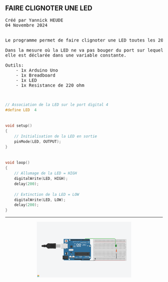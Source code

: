 ## FAIRE CLIGNOTER UNE LED

<pre>
Créé par Yannick HEUDE
04 Novembre 2024


Le programme permet de faire clignoter une LED toutes les 200 millisecondes (0.2 secondes).

Dans la mesure où la LED ne va pas bouger du port sur lequel elle est connectée,
elle est déclarée dans une variable constante.

Outils:
    - 1x Arduino Uno
    - 1x Breadboard
    - 1x LED
    - 1x Resistance de 220 ohm
</pre>

<br>

```c
// Association de la LED sur le port digital 4
#define LED  4


void setup()
{
    // Initialisation de la LED en sortie
    pinMode(LED, OUTPUT);
}


void loop()
{
    // Allumage de la LED = HIGH
    digitalWrite(LED, HIGH);
    delay(200);

    // Extinction de la LED = LOW
    digitalWrite(LED, LOW);
    delay(200);
}
```

---

<div align="center">
    <img
        src="https://github.com/AyckinnLisa/arduino/blob/main/pics/01.png"
        style="width:60%">
</div>
